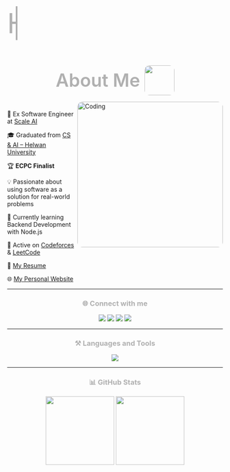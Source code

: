 <h1 align="center" style="font-size: 65px; color: #b0b0b0; font-weight: 400; overflow: hidden; white-space: nowrap; border-right: 4px solid #b0b0b0; width: 0; animation: typing 3s steps(25, end) forwards, blink 0.7s step-end infinite; text-align:center;">Hi... I'm Ahmad Elemam 👨‍💻</h1>

<style>
@keyframes typing { from { width: 0; } to { width: 100%; } }
@keyframes blink { 50% { border-color: transparent; } }
</style>

<h2 align="center" style="color: #b0b0b0; font-size: 42px; font-weight: 600; display: flex; align-items: center; justify-content: center; gap: 10px; flex-direction: row-reverse;">
  <img src="https://camo.githubusercontent.com/e6733dc875a6a93407349aeb14b502a16750420d342e92c7d3f1f287fa4a828e/68747470733a2f2f692e70696e696d672e636f6d2f6f726967696e616c732f33662f37652f34652f33663765346566663763393665396665346238623462316666336637626462352e676966" width="70" style="vertical-align: middle; border-radius: 12px;"/>
  About Me
</h2>

<p>
  <img align="right" alt="Coding" width="340" src="https://media4.giphy.com/media/v1.Y2lkPTc5MGI3NjExeXBrOG5hMnBxNnNqdGRseWthcGp6enNxNmJ1N2dnanc0dWliODV0diZlcD12MV9pbnRlcm5hbF9naWZfYnlfaWQmY3Q9Zw/IpeYSEZshTefe/giphy.gif" style="margin-top:-20px; border-radius: 12px;"/>
</p>

💼 Ex Software Engineer at [Scale AI](https://scale.com/)  

🎓 Graduated from [CS & AI – Helwan University](https://www.helwan.edu.eg/)  

🏆 **ECPC Finalist**  

💡 Passionate about using software as a solution for real-world problems  

🌱 Currently learning Backend Development with Node.js  

📘 Active on [Codeforces](https://codeforces.com/profile/TENJEN) & [LeetCode](https://leetcode.com/tenjen)  

📝 [My Resume](./Ahmad_Full_Stack.pdf)  

🌐 [My Personal Website](https://protoflio-liart.vercel.app/)  

---

<h3 align="center" style="color: #b0b0b0;">🌐 Connect with me</h3>

<p align="center" style="margin-top: 15px;">
  <a href="https://twitter.com/rmdn7_7" target="blank"><img src="https://img.shields.io/badge/Twitter-1DA1F2?style=for-the-badge&logo=twitter&logoColor=white"/></a>
  <a href="https://linkedin.com/in/ahmad-elemam-dev" target="blank"><img src="https://img.shields.io/badge/LinkedIn-0077B5?style=for-the-badge&logo=linkedin&logoColor=white"/></a>
  <a href="https://codeforces.com/profile/TENJEN" target="blank"><img src="https://img.shields.io/badge/Codeforces-445f9d?style=for-the-badge&logo=codeforces&logoColor=white"/></a>
  <a href="https://www.leetcode.com/tenjen" target="blank"><img src="https://img.shields.io/badge/LeetCode-F89F1B?style=for-the-badge&logo=leetcode&logoColor=white"/></a>
</p>

---

<h3 align="center" style="color: #b0b0b0;">⚒️ Languages and Tools</h3>

<p align="center"> 
  <img src="https://skillicons.dev/icons?i=react,tailwind,ts,html,css,bootstrap,nodejs,express,mongodb,mysql,java,cpp,c,linux,docker,graphql,git" />
</p>

---

<h3 align="center" style="color: #b0b0b0;">📊 GitHub Stats</h3>

<p align="center">
  <img src="https://github-readme-stats.vercel.app/api?username=ahmadramadan74&show_icons=true&theme=tokyonight" height="160"/>
  <img src="https://github-readme-stats.vercel.app/api/top-langs?username=ahmadramadan74&show_icons=true&locale=en&layout=compact&theme=tokyonight" height="160"/>
</p>
